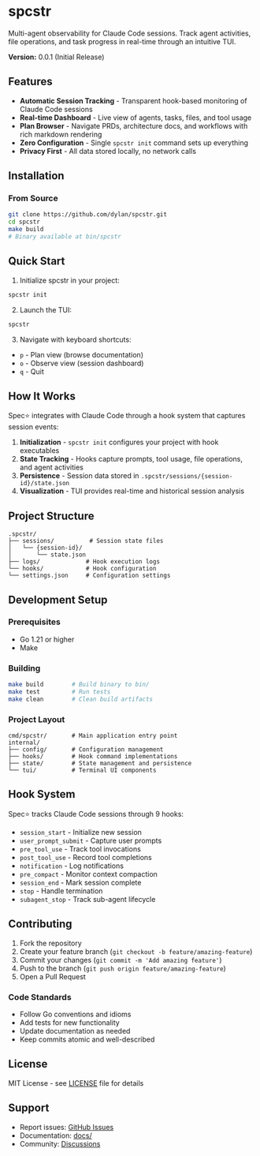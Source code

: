# spcstr

Multi-agent observability for Claude Code sessions. Track agent activities, file operations, and task progress in real-time through an intuitive TUI.

**Version:** 0.0.1 (Initial Release)

## Features

- **Automatic Session Tracking** - Transparent hook-based monitoring of Claude Code sessions
- **Real-time Dashboard** - Live view of agents, tasks, files, and tool usage
- **Plan Browser** - Navigate PRDs, architecture docs, and workflows with rich markdown rendering
- **Zero Configuration** - Single `spcstr init` command sets up everything
- **Privacy First** - All data stored locally, no network calls

## Installation

### From Source
```bash
git clone https://github.com/dylan/spcstr.git
cd spcstr
make build
# Binary available at bin/spcstr
```

## Quick Start

1. Initialize spcstr in your project:
```bash
spcstr init
```

2. Launch the TUI:
```bash
spcstr
```

3. Navigate with keyboard shortcuts:
- `p` - Plan view (browse documentation)
- `o` - Observe view (session dashboard)
- `q` - Quit

## How It Works

Spec⭐️ integrates with Claude Code through a hook system that captures session events:

1. **Initialization** - `spcstr init` configures your project with hook executables
2. **State Tracking** - Hooks capture prompts, tool usage, file operations, and agent activities
3. **Persistence** - Session data stored in `.spcstr/sessions/{session-id}/state.json`
4. **Visualization** - TUI provides real-time and historical session analysis

## Project Structure

```
.spcstr/
├── sessions/          # Session state files
│   └── {session-id}/
│       └── state.json
├── logs/             # Hook execution logs
└── hooks/            # Hook configuration
└── settings.json     # Configuration settings
```

## Development Setup

### Prerequisites
- Go 1.21 or higher
- Make

### Building
```bash
make build        # Build binary to bin/
make test         # Run tests
make clean        # Clean build artifacts
```

### Project Layout
```
cmd/spcstr/       # Main application entry point
internal/
├── config/       # Configuration management
├── hooks/        # Hook command implementations
├── state/        # State management and persistence
└── tui/          # Terminal UI components
```

## Hook System

Spec⭐️ tracks Claude Code sessions through 9 hooks:

- `session_start` - Initialize new session
- `user_prompt_submit` - Capture user prompts
- `pre_tool_use` - Track tool invocations
- `post_tool_use` - Record tool completions
- `notification` - Log notifications
- `pre_compact` - Monitor context compaction
- `session_end` - Mark session complete
- `stop` - Handle termination
- `subagent_stop` - Track sub-agent lifecycle

## Contributing

1. Fork the repository
2. Create your feature branch (`git checkout -b feature/amazing-feature`)
3. Commit your changes (`git commit -m 'Add amazing feature'`)
4. Push to the branch (`git push origin feature/amazing-feature`)
5. Open a Pull Request

### Code Standards
- Follow Go conventions and idioms
- Add tests for new functionality
- Update documentation as needed
- Keep commits atomic and well-described

## License

MIT License - see [LICENSE](LICENSE) file for details

## Support

- Report issues: [GitHub Issues](https://github.com/dylan/spcstr/issues)
- Documentation: [docs/](docs/)
- Community: [Discussions](https://github.com/dylan/spcstr/discussions)

